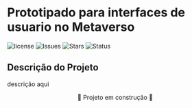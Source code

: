 # Prototipado para interfaces de usuario no Metaverso

![license](https://img.shields.io/badge/licence-MIT-brightgreen) ![Issues](https://img.shields.io/github/issues/uramakilab/figma-vr-unity-converter) ![Stars](https://img.shields.io/github/stars/uramakilab/figma-vr-unity-converter) ![Status](https://img.shields.io/badge/status-Development-orange)

## Descrição do Projeto
descrição aqui






<p align="center">🚧 Projeto em construção 🚧</p>
